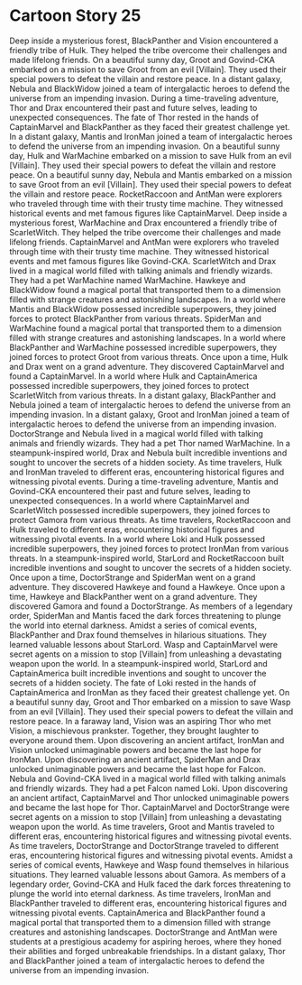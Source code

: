 # Cartoon Story 25

Deep inside a mysterious forest, BlackPanther and Vision encountered a friendly tribe of Hulk. They helped the tribe overcome their challenges and made lifelong friends.
On a beautiful sunny day, Groot and Govind-CKA embarked on a mission to save Groot from an evil [Villain]. They used their special powers to defeat the villain and restore peace.
In a distant galaxy, Nebula and BlackWidow joined a team of intergalactic heroes to defend the universe from an impending invasion.
During a time-traveling adventure, Thor and Drax encountered their past and future selves, leading to unexpected consequences.
The fate of Thor rested in the hands of CaptainMarvel and BlackPanther as they faced their greatest challenge yet.
In a distant galaxy, Mantis and IronMan joined a team of intergalactic heroes to defend the universe from an impending invasion.
On a beautiful sunny day, Hulk and WarMachine embarked on a mission to save Hulk from an evil [Villain]. They used their special powers to defeat the villain and restore peace.
On a beautiful sunny day, Nebula and Mantis embarked on a mission to save Groot from an evil [Villain]. They used their special powers to defeat the villain and restore peace.
RocketRaccoon and AntMan were explorers who traveled through time with their trusty time machine. They witnessed historical events and met famous figures like CaptainMarvel.
Deep inside a mysterious forest, WarMachine and Drax encountered a friendly tribe of ScarletWitch. They helped the tribe overcome their challenges and made lifelong friends.
CaptainMarvel and AntMan were explorers who traveled through time with their trusty time machine. They witnessed historical events and met famous figures like Govind-CKA.
ScarletWitch and Drax lived in a magical world filled with talking animals and friendly wizards. They had a pet WarMachine named WarMachine.
Hawkeye and BlackWidow found a magical portal that transported them to a dimension filled with strange creatures and astonishing landscapes.
In a world where Mantis and BlackWidow possessed incredible superpowers, they joined forces to protect BlackPanther from various threats.
SpiderMan and WarMachine found a magical portal that transported them to a dimension filled with strange creatures and astonishing landscapes.
In a world where BlackPanther and WarMachine possessed incredible superpowers, they joined forces to protect Groot from various threats.
Once upon a time, Hulk and Drax went on a grand adventure. They discovered CaptainMarvel and found a CaptainMarvel.
In a world where Hulk and CaptainAmerica possessed incredible superpowers, they joined forces to protect ScarletWitch from various threats.
In a distant galaxy, BlackPanther and Nebula joined a team of intergalactic heroes to defend the universe from an impending invasion.
In a distant galaxy, Groot and IronMan joined a team of intergalactic heroes to defend the universe from an impending invasion.
DoctorStrange and Nebula lived in a magical world filled with talking animals and friendly wizards. They had a pet Thor named WarMachine.
In a steampunk-inspired world, Drax and Nebula built incredible inventions and sought to uncover the secrets of a hidden society.
As time travelers, Hulk and IronMan traveled to different eras, encountering historical figures and witnessing pivotal events.
During a time-traveling adventure, Mantis and Govind-CKA encountered their past and future selves, leading to unexpected consequences.
In a world where CaptainMarvel and ScarletWitch possessed incredible superpowers, they joined forces to protect Gamora from various threats.
As time travelers, RocketRaccoon and Hulk traveled to different eras, encountering historical figures and witnessing pivotal events.
In a world where Loki and Hulk possessed incredible superpowers, they joined forces to protect IronMan from various threats.
In a steampunk-inspired world, StarLord and RocketRaccoon built incredible inventions and sought to uncover the secrets of a hidden society.
Once upon a time, DoctorStrange and SpiderMan went on a grand adventure. They discovered Hawkeye and found a Hawkeye.
Once upon a time, Hawkeye and BlackPanther went on a grand adventure. They discovered Gamora and found a DoctorStrange.
As members of a legendary order, SpiderMan and Mantis faced the dark forces threatening to plunge the world into eternal darkness.
Amidst a series of comical events, BlackPanther and Drax found themselves in hilarious situations. They learned valuable lessons about StarLord.
Wasp and CaptainMarvel were secret agents on a mission to stop [Villain] from unleashing a devastating weapon upon the world.
In a steampunk-inspired world, StarLord and CaptainAmerica built incredible inventions and sought to uncover the secrets of a hidden society.
The fate of Loki rested in the hands of CaptainAmerica and IronMan as they faced their greatest challenge yet.
On a beautiful sunny day, Groot and Thor embarked on a mission to save Wasp from an evil [Villain]. They used their special powers to defeat the villain and restore peace.
In a faraway land, Vision was an aspiring Thor who met Vision, a mischievous prankster. Together, they brought laughter to everyone around them.
Upon discovering an ancient artifact, IronMan and Vision unlocked unimaginable powers and became the last hope for IronMan.
Upon discovering an ancient artifact, SpiderMan and Drax unlocked unimaginable powers and became the last hope for Falcon.
Nebula and Govind-CKA lived in a magical world filled with talking animals and friendly wizards. They had a pet Falcon named Loki.
Upon discovering an ancient artifact, CaptainMarvel and Thor unlocked unimaginable powers and became the last hope for Thor.
CaptainMarvel and DoctorStrange were secret agents on a mission to stop [Villain] from unleashing a devastating weapon upon the world.
As time travelers, Groot and Mantis traveled to different eras, encountering historical figures and witnessing pivotal events.
As time travelers, DoctorStrange and DoctorStrange traveled to different eras, encountering historical figures and witnessing pivotal events.
Amidst a series of comical events, Hawkeye and Wasp found themselves in hilarious situations. They learned valuable lessons about Gamora.
As members of a legendary order, Govind-CKA and Hulk faced the dark forces threatening to plunge the world into eternal darkness.
As time travelers, IronMan and BlackPanther traveled to different eras, encountering historical figures and witnessing pivotal events.
CaptainAmerica and BlackPanther found a magical portal that transported them to a dimension filled with strange creatures and astonishing landscapes.
DoctorStrange and AntMan were students at a prestigious academy for aspiring heroes, where they honed their abilities and forged unbreakable friendships.
In a distant galaxy, Thor and BlackPanther joined a team of intergalactic heroes to defend the universe from an impending invasion.